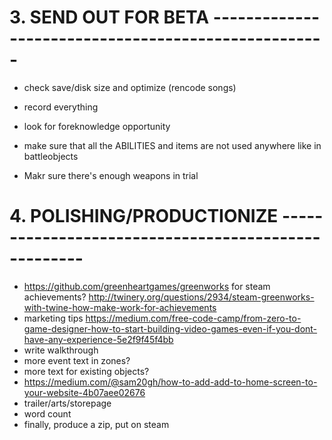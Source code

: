

# 3. SEND OUT FOR BETA  ----------------------------------------------------
- check save/disk size and optimize (rencode songs)
- record everything
- look for foreknowledge opportunity


- make sure that all the ABILITIES and items are not used anywhere like in battleobjects
- Makr sure there's enough weapons in trial



# 4. POLISHING/PRODUCTIONIZE  ----------------------------------------------------
- https://github.com/greenheartgames/greenworks for steam achievements? http://twinery.org/questions/2934/steam-greenworks-with-twine-how-make-work-for-achievements
- marketing tips https://medium.com/free-code-camp/from-zero-to-game-designer-how-to-start-building-video-games-even-if-you-dont-have-any-experience-5e2f9f45f4bb
- write walkthrough
- more event text in zones?
- more text for existing objects?
- https://medium.com/@sam20gh/how-to-add-add-to-home-screen-to-your-website-4b07aee02676
- trailer/arts/storepage
- word count
- finally, produce a zip, put on steam
